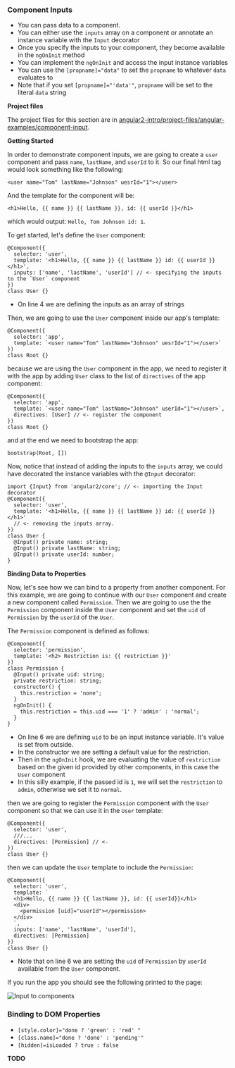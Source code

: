 ### Component Inputs

- You can pass data to a component.
- You can either use the `inputs` array on a component or annotate an instance variable with the `Input` decorator
- Once you specify the inputs to your component, they become available in the `ngOnInit` method
- You can implement the `ngOnInit` and access the input instance variables
- You can use the `[propname]="data"` to set the `propname` to whatever `data` evaluates to
- Note that if you set `[propname]="'data'"`, `propname` will be set to the literal `data` string

**Project files**

The project files for this section are in [angular2-intro/project-files/angular-examples/component-input](https://github.com/st32lth/angular2-intro/tree/master/project-files/angular-examples/component-input).

**Getting Started**

In order to demonstrate component inputs, we are going to create a `user` component and pass `name`, `lastName`, and `userId` to it. So our final html tag would look something like the following:

~~~~{.numberLines .html startFrom="1"}
<user name="Tom" lastName="Johnson" uesrId="1"></user>
~~~~~~~

And the template for the component will be:

~~~~{.numberLines .html startFrom="1"}
<h1>Hello, {{ name }} {{ lastName }}, id: {{ userId }}</h1>
~~~~~~~

which would output: `Hello, Tom Johnson id: 1`.

To get started, let's define the `User` component:

~~~~{.numberLines .java startFrom="1"}
@Component({
  selector: 'user',
  template: '<h1>Hello, {{ name }} {{ lastName }} id: {{ userId }}</h1>',
  inputs: ['name', 'lastName', 'userId'] // <- specifying the inputs to the `User` component
})
class User {}
~~~~~~~

- On line 4 we are defining the inputs as an array of strings

Then, we are going to use the `User` component inside our app's template:

~~~~{.numberLines .java startFrom="1"}
@Component({
  selector: 'app',
  template: `<user name="Tom" lastName="Johnson" uesrId="1"></user>`
})
class Root {}
~~~~~~~

because we are using the `User` component in the app, we need to register it with the app by adding `User` class to the list of `directives` of the app component:

~~~~{.numberLines .java startFrom="1"}
@Component({
  selector: 'app',
  template: `<user name="Tom" lastName="Johnson" userId="1"></user>`,
  directives: [User] // <- register the component
})
class Root {}
~~~~~~~

and at the end we need to bootstrap the app:

~~~~{.numberLines .java startFrom="1"}
bootstrap(Root, [])
~~~~~~~

Now, notice that instead of adding the inputs to the `inputs` array, we could have decorated the instance variables with the `@Input` decorator:

~~~~{.numberLines .java startFrom="1"}
import {Input} from 'angular2/core'; // <- importing the Input decorator
@Component({
  selector: 'user',
  template: '<h1>Hello, {{ name }} {{ lastName }} id: {{ userId }}</h1>'
  // <- removing the inputs array.
})
class User {
  @Input() private name: string;
  @Input() private lastName: string;
  @Input() private userId: number;
}
~~~~~~~

**Binding Data to Properties**

Now, let's see how we can bind to a property from another component. For this example, we are going to continue with our `User` component and create a new component called `Permission`. Then we are going to use the the `Permission` component inside the `User` component and set the `uid` of `Permission` by the `userId` of the `User`.

The `Permission` component is defined as follows:

~~~~{.numberLines .java startFrom="1"}
@Component({
  selector: 'permission',
  template: '<h2> Restriction is: {{ restriction }}'
})
class Permission {
  @Input() private uid: string;
  private restriction: string;
  constructor() {
    this.restriction = 'none';
  }
  ngOnInit() {
    this.restriction = this.uid === '1' ? 'admin' : 'normal';
  }
}
~~~~~~~

- On line 6 we are defining `uid` to be an input instance variable. It's value is set from outside.
- In the constructor we are setting a default value for the restriction.
- Then in the `ngOnInit` hook, we are evaluating the value of `restriction` based on the given id provided by other components, in this case the `User` component
- In this silly example, if the passed id is `1`, we will set the `restriction` to `admin`, otherwise we set it to `normal`.

then we are going to register the `Permission` component with the `User` component so that we can use it in the `User` template:

~~~~{.numberLines .java startFrom="1"}
@Component({
  selector: 'user',
  ///...
  directives: [Permission] // <-
})
class User {}
~~~~~~~

then we can update the `User` template to include the `Permission`:

~~~~{.numberLines .java startFrom="1"}
@Component({
  selector: 'user',
  template: `
  <h1>Hello, {{ name }} {{ lastName }}, id: {{ userId}}</h1>
  <div>
    <permission [uid]="userId"></permission>
  </div>
  `,
  inputs: ['name', 'lastName', 'userId'],
  directives: [Permission]
})
class User {}
~~~~~~~

- Note that on line 6 we are setting the `uid` of `Permission` by `userId` available from the `User` component.

If you run the app you should see the following printed to the page:

![Input to components](images/input-cmp.png)

### Binding to DOM Properties

- `[style.color]="done ? 'green' : 'red' "`
- `[class.name]="done ? 'done' : 'pending'"`
- `[hidden]=isLoaded ? true : false`

**TODO**

